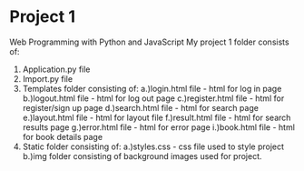 # Project 1

Web Programming with Python and JavaScript
My project 1 folder consists of:
1. Application.py file
2. Import.py file
3. Templates folder consisting of:
  a.)login.html file - html for log in page
  b.)logout.html file - html for log out page
  c.)register.html file - html for register/sign up page
  d.)search.html file - html for search page
  e.)layout.html file - html for layout file
  f.)result.html file - html for search results page
  g.)error.html file - html for error page
  i.)book.html file - html for book details page
4. Static folder consisting of:
  a.)styles.css - css file used to style project
  b.)img folder consisting of background images used for project.